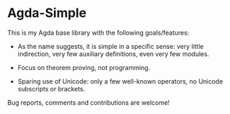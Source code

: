 Agda-Simple
===========

This is my Agda base library with the following goals/features:

  * As the name suggests, it is simple in a specific sense: very little
    indirection, very few auxiliary definitions, even very few modules.

  * Focus on theorem proving, not programming.

  * Sparing use of Unicode: only a few well-known operators, no Unicode
    subscripts or brackets.

Bug reports, comments and contributions are welcome!
